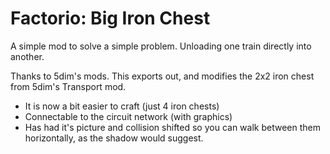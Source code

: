 # Factorio: Big Iron Chest
A simple mod to solve a simple problem. Unloading one train directly into another.

Thanks to 5dim's mods.
This exports out, and modifies the 2x2 iron chest from 5dim's Transport mod.

* It is now a bit easier to craft (just 4 iron chests)
* Connectable to the circuit network (with graphics)
* Has had it's picture and collision shifted so you can walk between them horizontally, as the shadow would suggest.
